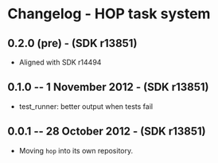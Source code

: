 # Changelog - HOP task system

## 0.2.0 (pre) - (SDK r13851)

* Aligned with SDK r14494

## 0.1.0 -- 1 November 2012 - (SDK r13851)

* test_runner: better output when tests fail

## 0.0.1 -- 28 October 2012 - (SDK r13851)

* Moving `hop` into its own repository.
